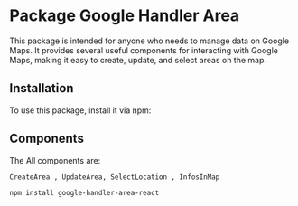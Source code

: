 # Package Google Handler Area

This package is intended for anyone who needs to manage data on Google Maps. It provides several useful components for interacting with Google Maps, making it easy to create, update, and select areas
on the map.

## Installation

To use this package, install it via npm:

## Components

The All components are:

`CreateArea , UpdateArea, SelectLocation , InfosInMap`

```bash
npm install google-handler-area-react
```
